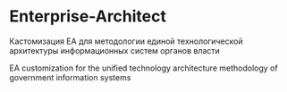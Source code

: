# Enterprise-Architect
Кастомизация EA для методологии единой технологической архитектуры информационных систем органов власти

EA customization for the unified technology architecture methodology of government information systems
